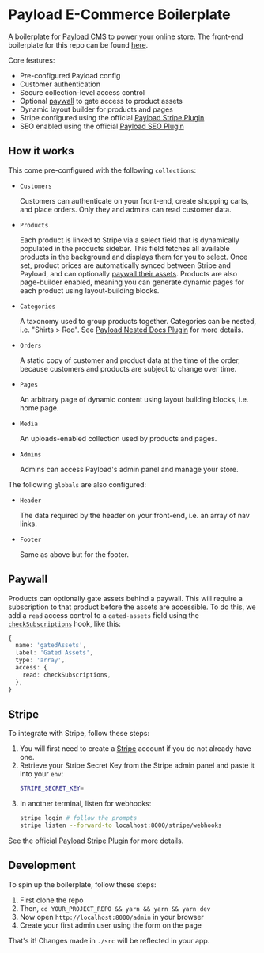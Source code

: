 # Payload E-Commerce Boilerplate

A boilerplate for [Payload CMS](https://github.com/payloadcms/payload) to power your online store. The front-end boilerplate for this repo can be found [here](https://github.com/payloadcms/commerce-example-website).

Core features:

- Pre-configured Payload config
- Customer authentication
- Secure collection-level access control
- Optional [paywall](#paywall) to gate access to product assets
- Dynamic layout builder for products and pages
- Stripe configured using the official [Payload Stripe Plugin](https://github.com/payloadcms/plugin-stripe)
- SEO enabled using the official [Payload SEO Plugin](https://github.com/payloadcms/plugin-seo)

## How it works

This come pre-configured with the following `collections`:

- `Customers`

  Customers can authenticate on your front-end, create shopping carts, and place orders. Only they and admins can read customer data.

- `Products`

  Each product is linked to Stripe via a select field that is dynamically populated in the products sidebar. This field fetches all available products in the background and displays them for you to select. Once set, product prices are automatically synced between Stripe and Payload, and can optionally [paywall their assets](#paywall). Products are also page-builder enabled, meaning you can generate dynamic pages for each product using layout-building blocks.

- `Categories`

  A taxonomy used to group products together. Categories can be nested, i.e. "Shirts > Red". See [Payload Nested Docs Plugin](https://github.com/payloadcms/plugin-nested-docs) for more details.

- `Orders`

  A static copy of customer and product data at the time of the order, because customers and products are subject to change over time.

- `Pages`

  An arbitrary page of dynamic content using layout building blocks, i.e. home page.

- `Media`

  An uploads-enabled collection used by products and pages.

- `Admins`

  Admins can access Payload's admin panel and manage your store.

The following `globals` are also configured:

- `Header`

  The data required by the header on your front-end, i.e. an array of nav links.

- `Footer`

  Same as above but for the footer.

## Paywall

Products can optionally gate assets behind a paywall. This will require a subscription to that product before the assets are accessible. To do this, we add a `read` access control to a `gated-assets` field using the [`checkSubscriptions`](./src/collections/Products/access/checkSubscriptions.ts) hook, like this:

```ts
{
  name: 'gatedAssets',
  label: 'Gated Assets',
  type: 'array',
  access: {
    read: checkSubscriptions,
  },
}
```

## Stripe

To integrate with Stripe, follow these steps:

1. You will first need to create a [Stripe](https://stripe.com/) account if you do not already have one.
1. Retrieve your Stripe Secret Key from the Stripe admin panel and paste it into your `env`:
   ```bash
   STRIPE_SECRET_KEY=
   ```
1. In another terminal, listen for webhooks:
   ```bash
   stripe login # follow the prompts
   stripe listen --forward-to localhost:8000/stripe/webhooks
   ```

See the official [Payload Stripe Plugin](https://github.com/payloadcms/plugin-stripe) for more details.

## Development

To spin up the boilerplate, follow these steps:

1.  First clone the repo
1.  Then, `cd YOUR_PROJECT_REPO && yarn && yarn && yarn dev`
1.  Now open `http://localhost:8000/admin` in your browser
1.  Create your first admin user using the form on the page

That's it! Changes made in `./src` will be reflected in your app.
